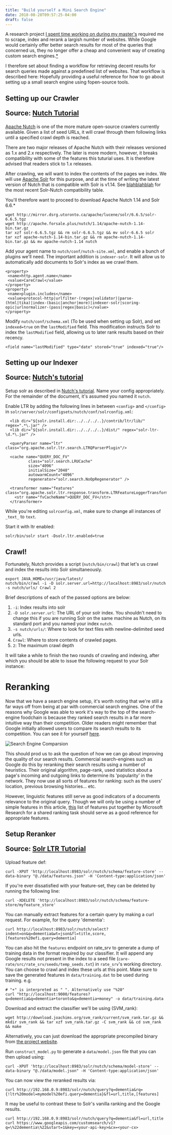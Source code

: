 ```yaml
---
title: "Build yourself a Mini Search Engine"
date: 2018-08-28T09:57:25-04:00
draft: false
---
```


A research project [I spent time working on during my master's](http://www.academia.edu/37033880/Interactive_search_through_iterative_refinement) required me to scrape, index and rerank a largish number of websites. While Google would certainly offer better search results for most of the queries that concerned us, they no longer offer a cheap and convenient way of creating custom search engines.[*](https://enterprise.google.com/search/products/gss.html)

I therefore set about finding a workflow for retrieving decent results for search queries made against a predefined list of websites. That workflow is described here: Hopefully providing a useful reference for how to go about setting up a small search engine using fopen-source tools. 

<!-- insert description of crawling -->
## Setting up our Crawler<br><p>Source: [Nutch Tutorial](https://wiki.apache.org/nutch/NutchTutorial)<p>

[Apache Nutch](https://nutch.apache.org) is one of the more mature open-source crawlers currently available. Given a list of seed URLs, it will crawl through them following links until a specified crawl depth is reached.

<!-- insert diagram of crawl tree here -->

There are two major releases of Apache Nutch with their releases versioned as 1.x and 2.x respectively. The later is more modern, however, it breaks compatibility with some of the features this tuturial uses. It is therefore advised that readers stick to 1.x releases.

After crawling, we will want to index the contents of the pages we index. We will use [Apache Solr](https://solr.apache.org) for this purpose, and at the time of writing the latest version of Nutch that is compatible with Solr is v1.14. See [blahblahblah]() for the most recent Solr-Nutch compatibility table.

You'll therefore want to proceed to download Apache Nutch 1.14 and Solr 6.6.\*
```
wget http://mirror.dsrg.utoronto.ca/apache/lucene/solr/6.6.5/solr-6.6.5.tgz
wget http://apache.forsale.plus/nutch/1.14/apache-nutch-1.14-bin.tar.gz
tar xzf solr-6.6.5.tgz && rm solr-6.6.5.tgz && mv solr-6.6.5 solr
tar xzf apache-nutch-1.14-bin.tar.gz && rm apache-nutch-1.14-bin.tar.gz && mv apache-nutch-1.14 nutch
```

Add your agent name to `nutch/conf/nutch-site.xml`, and enable a bunch of plugins we'll need. The important addition is `indexer-solr`. It will allow us to automatically add documents to Solr's index as we crawl them.
```
<property>
 <name>http.agent.name</name>
 <value>CareCrawl</value>
</property>
<property>
 <name>plugin.includes</name>
 <value>protocol-http|urlfilter-(regex|validator)|parse-(html|tika)|index-(basic|anchor|more)|indexer-solr|scoring-opic|urlnormalizer-(pass|regex|basic)</value>  
</property>
```


Modify `nutch/conf/schema.xml` (To be used when setting up Solr), and set `indexed=true` on the `lastModified` field. This modification instructs Solr to index the `lastModified` field, allowing us to later rank results based on their recency.
```
<field name="lastModified" type="date" stored="true" indexed="true"/>
```

## Setting up our Indexer<br><p>Source: [Nutch's tutorial](https://wiki.apache.org/nutch/NutchTutorial#Setup_Solr_for_search)</p>

<!-- Insert paraphrase of Nutch's tutorial here -->
Setup solr as described in [Nutch's tutorial](https://wiki.apache.org/nutch/NutchTutorial#Setup_Solr_for_search).
Name your config appropriately. For the remainder of the document, it's assumed you named it `nutch`.

Enable LTR by adding the following lines in between `<config>` and `</config>` in `solr/server/solr/configsets/nutch/conf/solrconfig.xml`:
```
  <lib dir="${solr.install.dir:../../../..}/contrib/ltr/lib/" regex=".*\.jar" />
  <lib dir="${solr.install.dir:../../../..}/dist/" regex="solr-ltr-\d.*\.jar" />

  <queryParser name="ltr" class="org.apache.solr.ltr.search.LTRQParserPlugin"/>

  <cache name="QUERY_DOC_FV"
          class="solr.search.LRUCache"
          size="4096"
          initialSize="2048"
          autowarmCount="4096"
          regenerator="solr.search.NoOpRegenerator" />

  <transformer name="features" class="org.apache.solr.ltr.response.transform.LTRFeatureLoggerTransformerFactory">
    <str name="fvCacheName">QUERY_DOC_FV</str>
  </transformer>
```
While you're editing `solrconfig.xml`, make sure to change all instances of `_text_` to `text`.

Start it with ltr enabled:
```
solr/bin/solr start -Dsolr.ltr.enabled=true
```

## Crawl!

Fortunately, Nutch provides a script (`nutch/bin/crawl`) that let's us crawl and index the results into Solr simultaneously.
```
export JAVA_HOME=/usr/java/latest/
nutch/bin/crawl -i -D solr.server.url=http://localhost:8983/solr/nutch -s nutch/urls/ Crawl 2
```

Brief descriptions of each of the passed options are below:

1. `-i`: Index results into solr
2. `-D solr.server.url`: The URL of your solr index. You shouldn't need to change this if you are running Solr on the same machine as Nutch, on its standard port and you named your index `nutch`.
3. `-s nutch/urls/`: Where to look for text files with newline-delimited seed urls.
4. `Crawl`: Where to store contents of crawled pages.
5. `2`: The maximum crawl depth

It will take a while to finish the two rounds of crawling and indexing, after which you should be able to issue the following request to your Solr instance:
<!-- Insert appropriate command here -->

# Reranking
Now that we have a search engine setup, it's worth noting that we're still a far ways off from being at par with commercial search engines. <!-- Go on spiel about Google --> One of the reasons why Google was able to work it's way to the top of the search-engine foodchain is because they ranked search results in a far more intuitive way than their competition. Older readers might remember that Google initially allowed users to compare its search results to its competition. You can see it for yourself [here](https://web.archive.org/web/20001203011300/http://www.google.com:80/search?q=google).

![Search Engine Comparsion](/img/google_compare.png "Google was that much better")

This should prod us to ask the question of how we can go about improving the quality of our search results. Commercial search-engines such as Google do this by reranking their search results using a number of heuristics. Their original algorithm, page-rank, used statistics about a page's incoming and outgoing links to determine its 'popularity' in the network. They now use all sorts of features for ranking: such as the users' location, previous browsing histories... etc.

However, linguistic features still serve as good indicators of a documents relevance to the original query. Though we will only be using a number of simple features in this article, [this](https://www.microsoft.com/en-us/research/project/mslr/) list of features put together by Microsoft Research for a shared ranking task should serve as a good reference for appropriate features.

## Setup Reranker<br><p>Source: [Solr LTR Tutorial](https://lucene.apache.org/solr/guide/6_6/learning-to-rank.html)</p>
Upload feature def:
```
curl -XPUT 'http://localhost:8983/solr/nutch/schema/feature-store' --data-binary "@./data/features.json" -H 'Content-type:application/json'
```

If you're ever dissatisfied with your feature-set, they can be deleted by running the following line:
```
curl -XDELETE 'http://localhost:8983/solr/nutch/schema/feature-store/myfeature_store'
```

You can manually extract features for a certain query by making a curl request. For example, for the query 'dementia':
```
curl http://localhost:8983/solr/nutch/select?indent=on&q=dementia&wt=json&fl=title,score,[features%20efi.query=dementia]
```

You can also hit the `features` endpoint on rate_srv to generate a dump of training data in the format required by our classifier. It will append any Google results not present in the index to a seed file (`care-rate/src/rate_srv/seeds/temp_seeds.txt`) in `rate_srv`'s working directory. You can choose to crawl and index these urls at this point.
Make sure to save the generated features in `data/training.dat` to be used during training.
e.g.
```
# "+" is interpreted as " ". Alternatively use "%20"
curl "http://localhost:9000/features?q=dementia&q=dementia+toronto&q=dementia+money" -o data/training.data
```

Download and extract the classifier we'll be using (SVM_rank):
```
wget http://download.joachims.org/svm_rank/current/svm_rank.tar.gz && mkdir svm_rank && tar xzf svm_rank.tar.gz -C svm_rank && cd svm_rank && make
```
Alternatively, you can just download the appropriate precompiled binary from [the project website](https://www.cs.cornell.edu/people/tj/svm_light/svm_rank.html).

Run `construct_model.py` to generate a `data/model.json` file that you can then upload using:
```
curl -XPUT 'http://localhost:8983/solr/nutch/schema/model-store' --data-binary "@./data/model.json" -H 'Content-type:application/json'
```

You can now view the reranked results via:
```
curl http://192.168.0.9:8983/solr/nutch/query?q=dementia&rq={!ltr%20model=mymodel%20efi.query=dementia}&fl=url,title,[features]
```

It may be useful to contrast these to Solr's vanilla ranking and the Google results.
```
curl http://192.168.0.9:8983/solr/nutch/query?q=dementia&fl=url,title
curl https://www.googleapis.com/customsearch/v1?q=\%22dementia\%22&start=1&key=<your-api-key>&cx=<your-cx>
```
